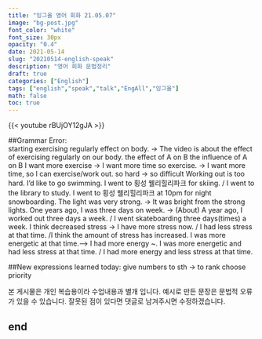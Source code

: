 ```yaml
---
title: "잉그올 영어 회화 21.05.07"
image: "bg-post.jpg"
font_color: "white"
font_size: 30px
opacity: "0.4"
date: 2021-05-14
slug: "20210514-english-speak"
description: "영어 회화 문법정리"
draft: true
categories: ["English"]
tags: ["english","speak","talk","EngAll","잉그올"]
math: false
toc: true
---
```


{{< youtube rBUjOY12gJA >}}

##Grammar Error:  
starting exercising regularly effect on body. → The video is about the effect of exercising regularly on our body.
the effect of A on B
the influence of A on B
I want more exercise → I want more time so exercise. → I want more time, so I can exercise/work out.
so hard → so difficult
Working out is too hard.
I’d like to go swimming. 
I went to 횡성 웰리힐리파크 for skiing. / I went to the library to study.
I went to 횡성 웰리힐리파크 at 10pm for night snowboarding.
The light was very strong. → It was bright from the strong lights.
One years ago, I was three days on week. → (About) A year ago, I worked out three days a week. / I went skateboarding three days(times) a week.
I think decreased stress → I have more stress now. / I had less stress at that time. /I think the amount of stress has increased.
I was more energetic at that time.--> I had more energy ~. 
I was more energetic and had less stress at that time. / I had more energy and less stress at that time.



##New expressions learned today: 
give numbers to sth → to rank
choose priority




본 게시물은 개인 복습용이라 수업내용과 별개 입니다.
예시로 만든 문장은 문법적 오류가 있을 수 있습니다. 
잘못된 점이 있다면 댓글로 남겨주시면 수정하겠습니다. 


## end